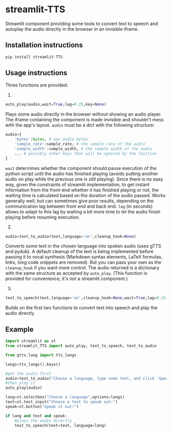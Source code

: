 # streamlit-TTS

Streamlit component providing some tools to convert text to speech and autoplay the audio directly in the browser in an invisible iframe.

## Installation instructions

```sh
pip install streamlit-TTS
```

## Usage instructions

Three functions are provided:

1.

```python
auto_play(audio,wait=True,lag=0.25,key=None)
```
Plays some audio directly in the browser without showing an audio player.
The iframe containing the component is made invisible and shouldn't mess with the app's layout.
`audio` must be a dict with the following structure:

```python
audio={
    'bytes':bytes, # wav audio bytes
    'sample_rate':sample_rate, # the sample rate of the audio
    'sample_width':sample_width, # the sample width of the audio
    ... # possibly other keys that will be ignored by the function
}
```

`wait` determines whether the component should pause execution of the python script until the audio has finished playing (avoids putting another audio on play while the previous one is still playing). Since there is no easy way, given the constraints of streamlit implementation, to get instant information from the front-end whether it has finished playing or not, the waiting time is calculated based on the duration of the audio passed. Works generally well, but can sometimes give poor results, depending on the communication lag between front end and back end. `lag` (in seconds) allows to adapt to this lag by waiting a bit more time to let the audio finish playing before resuming execution.

2.

```python
audio=text_to_audio(text,language='en',cleanup_hook=None)
```

Converts some text in the chosen language into spoken audio (uses gTTS and pydub).
A default cleanup of the text is being implemented before passing it to vocal synthesis (Markdown syntax elements, LaTeX formulas, links, long code snippets are removed). But you can pass your own as the `cleanup_hook` if you want more control. 
The audio returned is a dictionary with the same structure as accepted by `auto_play`.
(This function is provided for convenience, it's not a streamlit component.)

3.
```python
text_to_speech(text,language='en',cleanup_hook=None,wait=True,lag=0.25,key=None)
```

Builds on the first two functions to convert text into speech and play the audio directly.


## Example
```python
import streamlit as st
from streamlit_TTS import auto_play, text_to_speech, text_to_audio

from gtts.lang import tts_langs

langs=tts_langs().keys()

#get the audio first
audio=text_to_audio("Choose a language, type some text, and click 'Speak it out!'.",language='en')
#then play it
auto_play(audio)

lang=st.selectbox("Choose a language",options=langs)
text=st.text_input("Choose a text to speak out:")
speak=st.button("Speak it out!")

if lang and text and speak:
    #plays the audio directly
    text_to_speech(text=text, language=lang)
```